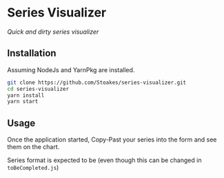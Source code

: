 # Series Visualizer

_Quick and dirty series visualizer_

## Installation

Assuming NodeJs and YarnPkg are installed.

```bash
git clone https://github.com/Stoakes/series-visualizer.git
cd series-visualizer
yarn install
yarn start
```

## Usage

Once the application started, Copy-Past your series into the form and see them on the chart.

Series format is expected to be (even though this can be changed in `toBeCompleted.js`)

```

```
